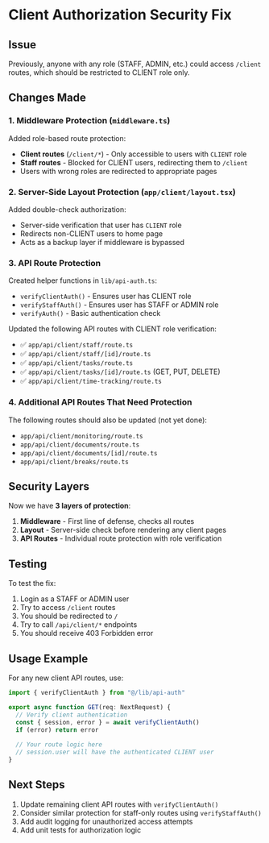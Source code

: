 # Client Authorization Security Fix

## Issue
Previously, anyone with any role (STAFF, ADMIN, etc.) could access `/client` routes, which should be restricted to CLIENT role only.

## Changes Made

### 1. Middleware Protection (`middleware.ts`)
Added role-based route protection:
- **Client routes** (`/client/*`) - Only accessible to users with `CLIENT` role
- **Staff routes** - Blocked for CLIENT users, redirecting them to `/client`
- Users with wrong roles are redirected to appropriate pages

### 2. Server-Side Layout Protection (`app/client/layout.tsx`)
Added double-check authorization:
- Server-side verification that user has `CLIENT` role
- Redirects non-CLIENT users to home page
- Acts as a backup layer if middleware is bypassed

### 3. API Route Protection
Created helper functions in `lib/api-auth.ts`:
- `verifyClientAuth()` - Ensures user has CLIENT role
- `verifyStaffAuth()` - Ensures user has STAFF or ADMIN role
- `verifyAuth()` - Basic authentication check

Updated the following API routes with CLIENT role verification:
- ✅ `app/api/client/staff/route.ts`
- ✅ `app/api/client/staff/[id]/route.ts`
- ✅ `app/api/client/tasks/route.ts`
- ✅ `app/api/client/tasks/[id]/route.ts` (GET, PUT, DELETE)
- ✅ `app/api/client/time-tracking/route.ts`

### 4. Additional API Routes That Need Protection
The following routes should also be updated (not yet done):
- `app/api/client/monitoring/route.ts`
- `app/api/client/documents/route.ts`
- `app/api/client/documents/[id]/route.ts`
- `app/api/client/breaks/route.ts`

## Security Layers

Now we have **3 layers of protection**:

1. **Middleware** - First line of defense, checks all routes
2. **Layout** - Server-side check before rendering any client pages
3. **API Routes** - Individual route protection with role verification

## Testing

To test the fix:
1. Login as a STAFF or ADMIN user
2. Try to access `/client` routes
3. You should be redirected to `/`
4. Try to call `/api/client/*` endpoints
5. You should receive 403 Forbidden error

## Usage Example

For any new client API routes, use:

```typescript
import { verifyClientAuth } from "@/lib/api-auth"

export async function GET(req: NextRequest) {
  // Verify client authentication
  const { session, error } = await verifyClientAuth()
  if (error) return error
  
  // Your route logic here
  // session.user will have the authenticated CLIENT user
}
```

## Next Steps

1. Update remaining client API routes with `verifyClientAuth()`
2. Consider similar protection for staff-only routes using `verifyStaffAuth()`
3. Add audit logging for unauthorized access attempts
4. Add unit tests for authorization logic

